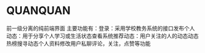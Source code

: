 # QUANQUAN
 前一级分离的纯前端界面  主要功能有：登录：采用学校教务系统的接口发布个人动态：用于分享个人学习或生活状态查看系统推荐动态：用户关注的人的动态动态热榜搜寻动态个人资料修改用户私聊评论，关注，点赞等功能
